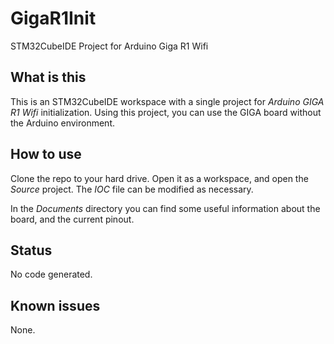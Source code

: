 # GigaR1Init
STM32CubeIDE Project for Arduino Giga R1 Wifi
## What is this
This is an STM32CubeIDE workspace with a single project for _Arduino GIGA R1 Wifi_ initialization. Using this project, you can use the GIGA board without the Arduino environment.

## How to use
Clone the repo to your hard drive. Open it as a workspace, and open the _Source_ project. The _IOC_ file can be modified as necessary.

In the _Documents_ directory you can find some useful information about the board, and the current pinout.

## Status
No code generated.

## Known issues
None.
